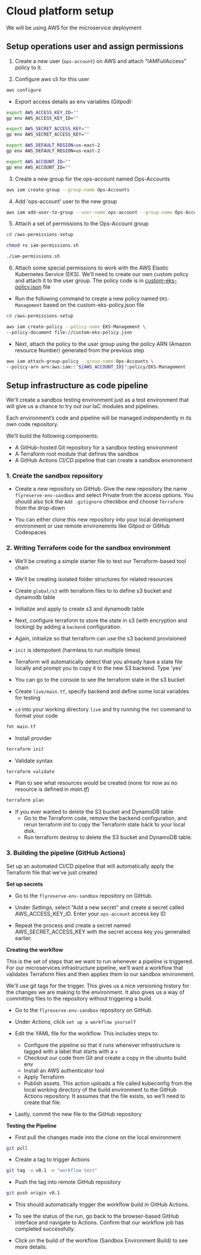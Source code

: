 # Cloud platform setup

We will be using AWS for the microservice deployment

## Setup operations user and assign permissions

1. Create a new user (`ops-account`) on AWS and attach "IAMFullAccess" policy to it.

2. Configure aws cli for this user

```sh
aws configure
```

- Export access details as env variables (Gitpod):

```sh
export AWS_ACCESS_KEY_ID=""
gp env AWS_ACCESS_KEY_ID=""

export AWS_SECRET_ACCESS_KEY=""
gp env AWS_SECRET_ACCESS_KEY=""

export AWS_DEFAULT_REGION=us-east-2
gp env AWS_DEFAULT_REGION=us-east-2

export AWS_ACCOUNT_ID=""
gp env AWS_ACCOUNT_ID=""
```

3. Create a new group for the ops-account named Ops-Accounts

```sh
aws iam create-group --group-name Ops-Accounts
```

4. Add 'ops-account' user to the new group

```sh
aws iam add-user-to-group --user-name ops-account --group-name Ops-Accounts
```

5. Attach a set of permissions to the Ops-Account group

```sh
cd /aws-permissions-setup

chmod +x iam-permissions.sh

./iam-permissions.sh
```

6. Attach some special permissions to work with the AWS Elastic Kubernetes Service (EKS). We’ll need to create our own custom policy and attach it to the user group. The policy code is in [custom-eks-policy.json](/aws-permissions-setup/custom-eks-policy.json) file

- Run the following command to create a new policy named `EKS-Management` based on the custom-eks-policy.json file

```sh
cd /aws-permissions-setup

aws iam create-policy --policy-name EKS-Management \
--policy-document file://custom-eks-policy.json
```

- Next, attach the policy to the user group using the policy ARN (Amazon resource Number) generated from the previous step

```sh
aws iam attach-group-policy --group-name Ops-Accounts \
--policy-arn arn:aws:iam::"${AWS_ACCOUNT_ID}":policy/EKS-Management
```

## Setup infrastructure as code pipeline

We'll create a sandbox testing environment just as a test environment that will give us a chance to try out our IaC modules and pipelines.

Each environment’s code and pipeline will be managed independently in its own code repository.

We’ll build the following components:

  - A GitHub-hosted Git repository for a sandbox testing environment
  - A Terraform root module that defines the sandbox
  - A GitHub Actions CI/CD pipeline that can create a sandbox environment

### 1. Create the sandbox repository

- Create a new repository on GitHub. Give the new repository the name `flyreserve-env-sandbox` and select Private from the access options. You should also tick the `Add .gitignore` checkbox and choose `Terraform` from the drop-down

- You can either clone this new repository into your local development environment or use remote environemnts like Gitpod or GitHub Codespaces

### 2. Writing Terraform code for the sandbox environment

- We’ll be creating a simple starter file to test our Terraform-based tool chain

- We'll be creating isolated folder structures for related resources

- Create `global/s3` with terraform files to to define s3 bucket and dynamodb table

- Initialize and apply to create s3 and dynamodb table

- Next, configure terraform to store the state in s3 (with encryption and locking) by adding a `backend` configuration. 

- Again, initialize so that terraform can use the s3 backend provisioned
- `init` is idempotent (harmless to run multiple times)

- Terraform will automatically detect that you already have a state file locally and prompt you to copy it to the new S3 backend. Type 'yes'

- You can go to the console to see the terraform state in the s3 bucket

- Create `live/main.tf`, specify backend and define some local variables for testing

- `cd` into your working directory `live` and try running the `fmt` command to format your code

```sh
fmt main.tf
```

- Install provider

```sh
terraform init
```

- Validate syntax

```sh
terraform validate
```

- Plan to see what resources would be created (none for now as no resource is defined in _main.tf_)

```sh
terraform plan
```

- If you ever wanted to delete the S3 bucket and DynamoDB table
  - Go to the Terraform code, remove the backend configuration, and rerun terraform init to copy the Terraform state back to your local disk.
  - Run terraform destroy to delete the S3 bucket and DynamoDB table.

### 3. Building the pipeline (GitHub Actions)

Set up an automated CI/CD pipeline that will automatically apply the Terraform file that we’ve just created

**Set up secrets**

- Go to the `flyreserve-env-sandbox` repository on GitHub.

- Under _Settings_, select “Add a new secret” and create a secret called AWS_ACCESS_KEY_ID. Enter your `ops-account` access key ID

- Repeat the process and create a secret named AWS_SECRET_ACCESS_KEY with the secret access key you generated earlier.

**Creating the workflow**

This is the set of steps that we want to run whenever a pipeline is triggered. For our microservices infrastructure pipeline, we’ll want a workflow that validates Terraform files and then applies them to our sandbox environment.

We'll use git tags for the trigger. This gives us a nice versioning history for the changes we are making to the environment. It also gives us a way of committing files to the repository without triggering a build.

- Go to the `flyreserve-env-sandbox` repository on GitHub.

- Under _Actions_, click `set up a workflow yourself`

- Edit the YAML file for the workflow. This includes steps to:
  - Configure the pipeline so that it runs whenever infrastructure is tagged with a label that starts with a `v`
  - Checkout our code from Git and create a copy in the ubuntu build env
  - Install an AWS authenticator tool
  - Apply Terraform
  - Publish assets. This action uploads a file called kubeconfig from the local working directory of the build environment to the GitHub Actions repository. It assumes that the file exists, so we’ll need to create that file.

- Lastly, commit the new file to the GitHub repository

**Testing the Pipeline**

- First pull the changes made into the clone on the local environment

```sh
git pull
```

- Create a tag to trigger Actions

```sh
git tag -a v0.1 -m "workflow test"
```

- Push the tag into remote GitHub repository

```sh
git push origin v0.1
```

- This should automatically trigger the workflow build in GitHub Actions.

- To see the status of the run, go back to the browser-based GitHub interface and navigate to Actions. Confirm that our workflow job has completed successfully.

- Click on the build of the workflow (Sandbox Environment Build) to see more details.